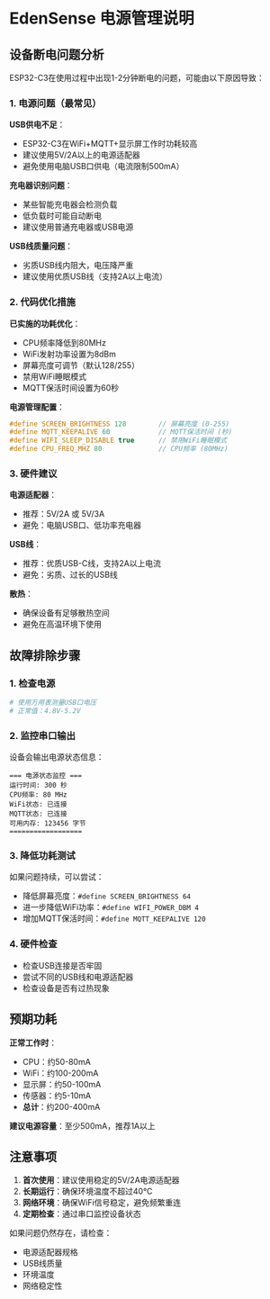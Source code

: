 # EdenSense 电源管理说明

## 设备断电问题分析

ESP32-C3在使用过程中出现1-2分钟断电的问题，可能由以下原因导致：

### 1. 电源问题（最常见）

**USB供电不足**：
- ESP32-C3在WiFi+MQTT+显示屏工作时功耗较高
- 建议使用5V/2A以上的电源适配器
- 避免使用电脑USB口供电（电流限制500mA）

**充电器识别问题**：
- 某些智能充电器会检测负载
- 低负载时可能自动断电
- 建议使用普通充电器或USB电源

**USB线质量问题**：
- 劣质USB线内阻大，电压降严重
- 建议使用优质USB线（支持2A以上电流）

### 2. 代码优化措施

**已实施的功耗优化**：
- CPU频率降低到80MHz
- WiFi发射功率设置为8dBm
- 屏幕亮度可调节（默认128/255）
- 禁用WiFi睡眠模式
- MQTT保活时间设置为60秒

**电源管理配置**：
```cpp
#define SCREEN_BRIGHTNESS 128        // 屏幕亮度 (0-255)
#define MQTT_KEEPALIVE 60            // MQTT保活时间 (秒)
#define WIFI_SLEEP_DISABLE true      // 禁用WiFi睡眠模式
#define CPU_FREQ_MHZ 80              // CPU频率 (80MHz)
```

### 3. 硬件建议

**电源适配器**：
- 推荐：5V/2A 或 5V/3A
- 避免：电脑USB口、低功率充电器

**USB线**：
- 推荐：优质USB-C线，支持2A以上电流
- 避免：劣质、过长的USB线

**散热**：
- 确保设备有足够散热空间
- 避免在高温环境下使用

## 故障排除步骤

### 1. 检查电源
```bash
# 使用万用表测量USB口电压
# 正常值：4.8V-5.2V
```

### 2. 监控串口输出
设备会输出电源状态信息：
```
=== 电源状态监控 ===
运行时间: 300 秒
CPU频率: 80 MHz
WiFi状态: 已连接
MQTT状态: 已连接
可用内存: 123456 字节
==================
```

### 3. 降低功耗测试
如果问题持续，可以尝试：
- 降低屏幕亮度：`#define SCREEN_BRIGHTNESS 64`
- 进一步降低WiFi功率：`#define WIFI_POWER_DBM 4`
- 增加MQTT保活时间：`#define MQTT_KEEPALIVE 120`

### 4. 硬件检查
- 检查USB连接是否牢固
- 尝试不同的USB线和电源适配器
- 检查设备是否有过热现象

## 预期功耗

**正常工作时**：
- CPU：约50-80mA
- WiFi：约100-200mA
- 显示屏：约50-100mA
- 传感器：约5-10mA
- **总计**：约200-400mA

**建议电源容量**：至少500mA，推荐1A以上

## 注意事项

1. **首次使用**：建议使用稳定的5V/2A电源适配器
2. **长期运行**：确保环境温度不超过40°C
3. **网络环境**：确保WiFi信号稳定，避免频繁重连
4. **定期检查**：通过串口监控设备状态

如果问题仍然存在，请检查：
- 电源适配器规格
- USB线质量
- 环境温度
- 网络稳定性 